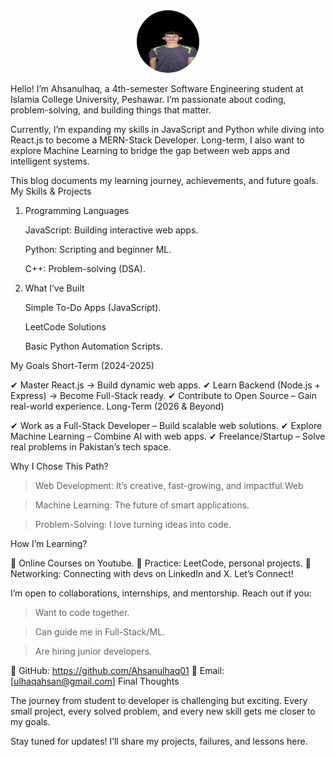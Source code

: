 <div align="center">
  <img src="profilepic.jpeg" alt="Ahsanulhaq" width="100" height = "100" object-fit = cover style="border-radius: 50%;" />
</div>

Hello! I’m Ahsanulhaq, a 4th-semester Software Engineering student at Islamia College University, Peshawar. I’m passionate about coding, problem-solving, and building things that matter.

Currently, I’m expanding my skills in JavaScript and Python  while diving into React.js to become a MERN-Stack Developer. Long-term, I also want to explore Machine Learning to bridge the gap between web apps and intelligent systems.

This blog documents my learning journey, achievements, and future goals.
My Skills & Projects
1. Programming Languages

    JavaScript: Building interactive web apps.

    Python: Scripting and beginner ML.

    C++: Problem-solving (DSA).

2. What I’ve Built

    Simple To-Do Apps (JavaScript).

    LeetCode Solutions

    Basic Python Automation Scripts.

My Goals
Short-Term (2024-2025)

✔ Master React.js → Build dynamic web apps.
✔ Learn Backend (Node.js + Express) → Become Full-Stack ready.
✔ Contribute to Open Source – Gain real-world experience.
Long-Term (2026 & Beyond)

✔ Work as a Full-Stack Developer – Build scalable web solutions.
✔ Explore Machine Learning – Combine AI with web apps.
✔ Freelance/Startup – Solve real problems in Pakistan’s tech space.

Why I Chose This Path?

 > Web Development: It’s creative, fast-growing, and impactful.Web

 > Machine Learning: The future of smart applications.

 > Problem-Solving: I love turning ideas into code.

How I’m Learning?

📌 Online Courses on Youtube.
📌 Practice: LeetCode, personal projects.
📌 Networking: Connecting with devs on LinkedIn and X.
Let’s Connect!

I’m open to collaborations, internships, and mentorship. Reach out if you:

> Want to code together.

> Can guide me in Full-Stack/ML.

> Are hiring junior developers.

🔗 GitHub: https://github.com/Ahsanulhaq01
📧 Email: [ulhaqahsan@gmail.com]
Final Thoughts

The journey from student to developer is challenging but exciting. Every small project, every solved problem, and every new skill gets me closer to my goals.

Stay tuned for updates! I’ll share my projects, failures, and lessons here.
